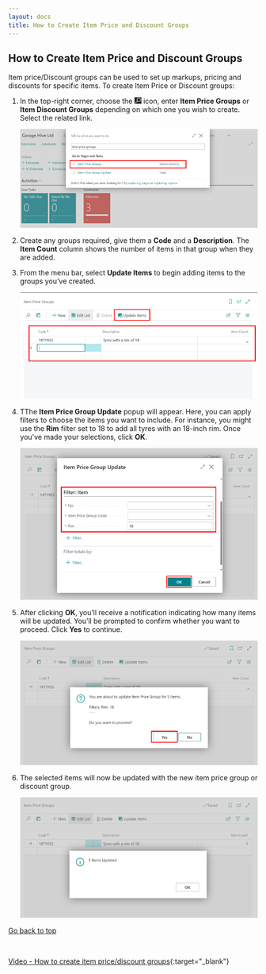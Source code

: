 ```yaml
---
layout: docs
title: How to Create Item Price and Discount Groups
---
```


<a name="top"></a>

## How to Create Item Price and Discount Groups
Item price/Discount groups can be used to set up markups, pricing and discounts for specific items. To create Item Price or Discount groups: 

1. In the top-right corner, choose the ![](media/search_icon.png) icon, enter **Item Price Groups** or **Item Discount Groups** depending on which one you wish to create. Select the related link. 

   ![](media/item-price-groups1.png)

2. Create any groups required, give them a **Code** and a **Description**. The **Item Count** column shows the number of items in that group when they are added.
3. From the menu bar, select **Update Items** to begin adding items to the groups you’ve created.

   ![](media/item-price-groups2.png)

4. TThe **Item Price Group Update** popup will appear. Here, you can apply filters to choose the items you want to include. For instance, you might use the **Rim** filter set to 18 to add all tyres with an 18-inch rim. Once you've made your selections, click **OK**.

   ![](media/item-price-groups3.png)

5. After clicking **OK**, you’ll receive a notification indicating how many items will be updated. You’ll be prompted to confirm whether you want to proceed. Click **Yes** to continue.  

   ![](media/item-price-groups4.png)

6. The selected items will now be updated with the new item price group or discount group.

   ![](media/item-price-groups5.png)


[Go back to top](#top)

<br>

[Video - How to create item price/discount groups](https://www.youtube.com/watch?v=Q7uRrSmHyMk){:target="_blank"}